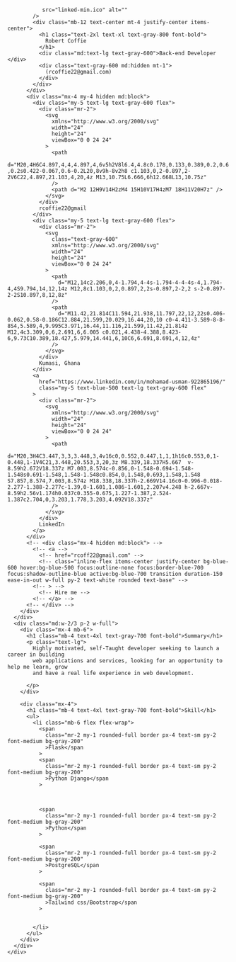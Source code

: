 # <!DOCTYPE html>
<html lang="en">
  <head>
    <meta charset="UTF-8" />
    <meta name="viewport" content="width=device-width, initial-scale=1.0" />
    <link rel="stylesheet" href="/dist/css/tailwind.min.css" />
    <link rel="shortcut icon" href="linked-min.ico" />
    <title>Robert Coffie</title>
	<link href="https://unpkg.com/tailwindcss@^2/dist/tailwind.min.css" rel="stylesheet">
    <link
      href="https://fonts.googleapis.com/css2?family=Roboto+Mono:wght@400;500;600&display=swap"
      rel="stylesheet"
    />
    <link
      href="https://unpkg.com/boxicons@2.0.5/css/boxicons.min.css"
      rel="stylesheet"
    />
    <style>
      body {
        font-family: "Roboto Mono", monospace;
      }
    </style>
  </head>
  <body class="">
    <div class="mt-6 max-w-screen-lg md:flex mx-auto">
      <div class="md:w-1/3 p-2 relative">
        <div class="md:fixed">
          <div class="md:block">
            <img
              class="h-32 w-32 rounded-full mx-auto mx-4"
             
			   src="linked-min.ico" alt="" 
            />
            <div class="mb-12 text-center mt-4 justify-center items-center">
              <h1 class="text-2xl text-xl text-gray-800 font-bold">
                Robert Coffie
              </h1>
              <div class="md:text-lg text-gray-600">Back-end Developer </div>
              <div class="text-gray-600 md:hidden mt-1">
                (rcoffie22@gmail.com)
              </div>
            </div>
          </div>
          <div class="mx-4 my-4 hidden md:block">
            <div class="my-5 text-lg text-gray-600 flex">
              <div class="mr-2">
                <svg
                  xmlns="http://www.w3.org/2000/svg"
                  width="24"
                  height="24"
                  viewBox="0 0 24 24"
                >
                  <path
                    d="M20,4H6C4.897,4,4,4.897,4,6v5h2V8l6.4,4.8c0.178,0.133,0.389,0.2,0.6,0.2s0.422-0.067,0.6-0.2L20,8v9h-8v2h8 c1.103,0,2-0.897,2-2V6C22,4.897,21.103,4,20,4z M13,10.75L6.666,6h12.668L13,10.75z"
                  />
                  <path d="M2 12H9V14H2zM4 15H10V17H4zM7 18H11V20H7z" />
                </svg>
              </div>
              rcoffie22@gmail
            </div>
            <div class="my-5 text-lg text-gray-600 flex">
              <div class="mr-2">
                <svg
                  class="text-gray-600"
                  xmlns="http://www.w3.org/2000/svg"
                  width="24"
                  height="24"
                  viewBox="0 0 24 24"
                >
                  <path
                    d="M12,14c2.206,0,4-1.794,4-4s-1.794-4-4-4s-4,1.794-4,4S9.794,14,12,14z M12,8c1.103,0,2,0.897,2,2s-0.897,2-2,2 s-2-0.897-2-2S10.897,8,12,8z"
                  />
                  <path
                    d="M11.42,21.814C11.594,21.938,11.797,22,12,22s0.406-0.062,0.58-0.186C12.884,21.599,20.029,16.44,20,10 c0-4.411-3.589-8-8-8S4,5.589,4,9.995C3.971,16.44,11.116,21.599,11.42,21.814z M12,4c3.309,0,6,2.691,6,6.005 c0.021,4.438-4.388,8.423-6,9.73C10.389,18.427,5.979,14.441,6,10C6,6.691,8.691,4,12,4z"
                  />
                </svg>
              </div>
              Kumasi, Ghana
            </div>
            <a
              href="https://www.linkedin.com/in/mohamad-usman-922865196/"
              class="my-5 text-blue-500 text-lg text-gray-600 flex"
            >
              <div class="mr-2">
                <svg
                  xmlns="http://www.w3.org/2000/svg"
                  width="24"
                  height="24"
                  viewBox="0 0 24 24"
                >
                  <path
                    d="M20,3H4C3.447,3,3,3.448,3,4v16c0,0.552,0.447,1,1,1h16c0.553,0,1-0.448,1-1V4C21,3.448,20.553,3,20,3z M8.339,18.337H5.667	v-8.59h2.672V18.337z M7.003,8.574c-0.856,0-1.548-0.694-1.548-1.548s0.691-1.548,1.548-1.548c0.854,0,1.548,0.693,1.548,1.548	S7.857,8.574,7.003,8.574z M18.338,18.337h-2.669V14.16c0-0.996-0.018-2.277-1.388-2.277c-1.39,0-1.601,1.086-1.601,2.207v4.248	h-2.667v-8.59h2.56v1.174h0.037c0.355-0.675,1.227-1.387,2.524-1.387c2.704,0,3.203,1.778,3.203,4.092V18.337z"
                  />
                </svg>
              </div>
              LinkedIn
            </a>
          </div>
          <!-- <div class="mx-4 hidden md:block"> -->
            <!-- <a -->
              <!-- href="rcoff22@gmail.com" -->
              <!-- class="inline-flex items-center justify-center bg-blue-600 hover:bg-blue-500 focus:outline-none focus:border-blue-700 focus:shadow-outline-blue active:bg-blue-700 transition duration-150 ease-in-out w-full py-2 text-white rounded text-base" -->
            <!-- > -->
              <!-- Hire me -->
            <!-- </a> -->
          <!-- </div> -->
        </div>
      </div>
      <div class="md:w-2/3 p-2 w-full">
        <div class="mx-4 mb-6">
          <h1 class="mb-4 text-4xl text-gray-700 font-bold">Summary</h1>
          <p class="text-lg">
            Highly motivated, self-Taught developer seeking to launch a career in building
            web applications and services, looking for an opportunity to help me learn, grow
            and have a real life experience in web development.

          </p>
        </div>
      
        <div class="mx-4">
          <h1 class="mb-4 text-4xl text-gray-700 font-bold">Skill</h1>
          <ul>
            <li class="mb-6 flex flex-wrap">
              <span
                class="mr-2 my-1 rounded-full border px-4 text-sm py-2 font-medium bg-gray-200"
                >Flask</span
              >
              <span
                class="mr-2 my-1 rounded-full border px-4 text-sm py-2 font-medium bg-gray-200"
                >Python Django</span
              >
           
            
              
              <span
                class="mr-2 my-1 rounded-full border px-4 text-sm py-2 font-medium bg-gray-200"
                >Python</span
              >
           
              <span
                class="mr-2 my-1 rounded-full border px-4 text-sm py-2 font-medium bg-gray-200"
                >PostgreSQL</span
              >
          
              <span
                class="mr-2 my-1 rounded-full border px-4 text-sm py-2 font-medium bg-gray-200"
                >Tailwind css/Bootstrap</span
              >
              
           
            </li>
          </ul>
        </div>
      </div>
    </div>
  </body>
</html>
